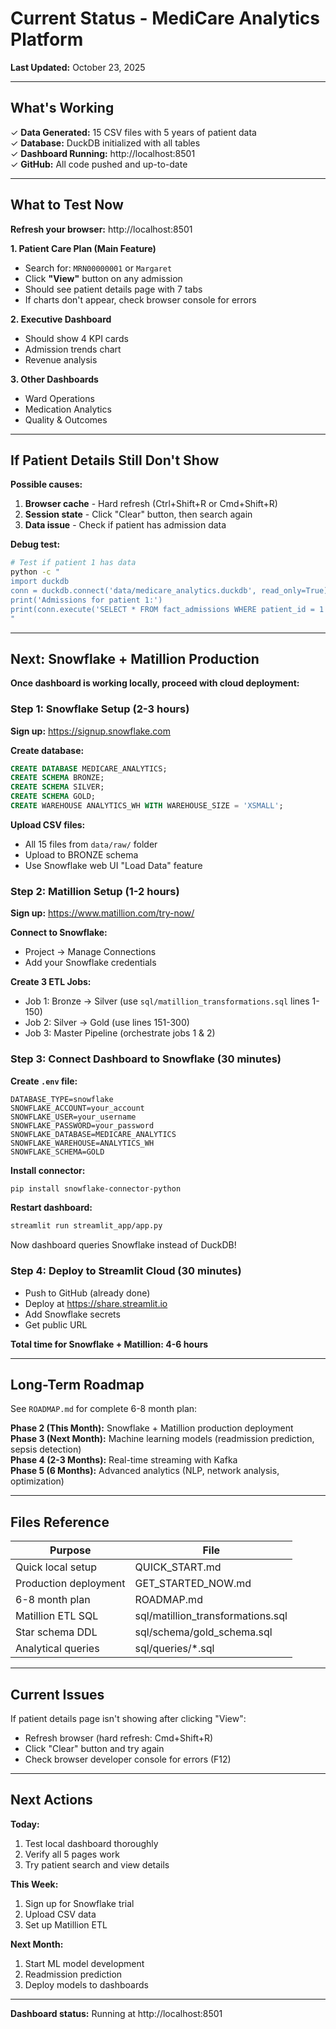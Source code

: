# Current Status - MediCare Analytics Platform

**Last Updated:** October 23, 2025

---

## What's Working

✓ **Data Generated:** 15 CSV files with 5 years of patient data  
✓ **Database:** DuckDB initialized with all tables  
✓ **Dashboard Running:** http://localhost:8501  
✓ **GitHub:** All code pushed and up-to-date  

---

## What to Test Now

**Refresh your browser:** http://localhost:8501

**1. Patient Care Plan (Main Feature)**
- Search for: `MRN00000001` or `Margaret`
- Click **"View"** button on any admission
- Should see patient details page with 7 tabs
- If charts don't appear, check browser console for errors

**2. Executive Dashboard**
- Should show 4 KPI cards
- Admission trends chart
- Revenue analysis

**3. Other Dashboards**
- Ward Operations
- Medication Analytics
- Quality & Outcomes

---

## If Patient Details Still Don't Show

**Possible causes:**

1. **Browser cache** - Hard refresh (Ctrl+Shift+R or Cmd+Shift+R)
2. **Session state** - Click "Clear" button, then search again
3. **Data issue** - Check if patient has admission data

**Debug test:**

```bash
# Test if patient 1 has data
python -c "
import duckdb
conn = duckdb.connect('data/medicare_analytics.duckdb', read_only=True)
print('Admissions for patient 1:')
print(conn.execute('SELECT * FROM fact_admissions WHERE patient_id = 1').fetchdf())
"
```

---

## Next: Snowflake + Matillion Production

**Once dashboard is working locally, proceed with cloud deployment:**

### Step 1: Snowflake Setup (2-3 hours)

**Sign up:** https://signup.snowflake.com

**Create database:**
```sql
CREATE DATABASE MEDICARE_ANALYTICS;
CREATE SCHEMA BRONZE;
CREATE SCHEMA SILVER;
CREATE SCHEMA GOLD;
CREATE WAREHOUSE ANALYTICS_WH WITH WAREHOUSE_SIZE = 'XSMALL';
```

**Upload CSV files:**
- All 15 files from `data/raw/` folder
- Upload to BRONZE schema
- Use Snowflake web UI "Load Data" feature

### Step 2: Matillion Setup (1-2 hours)

**Sign up:** https://www.matillion.com/try-now/

**Connect to Snowflake:**
- Project → Manage Connections
- Add your Snowflake credentials

**Create 3 ETL Jobs:**
- Job 1: Bronze → Silver (use `sql/matillion_transformations.sql` lines 1-150)
- Job 2: Silver → Gold (use lines 151-300)
- Job 3: Master Pipeline (orchestrate jobs 1 & 2)

### Step 3: Connect Dashboard to Snowflake (30 minutes)

**Create `.env` file:**
```
DATABASE_TYPE=snowflake
SNOWFLAKE_ACCOUNT=your_account
SNOWFLAKE_USER=your_username
SNOWFLAKE_PASSWORD=your_password
SNOWFLAKE_DATABASE=MEDICARE_ANALYTICS
SNOWFLAKE_WAREHOUSE=ANALYTICS_WH
SNOWFLAKE_SCHEMA=GOLD
```

**Install connector:**
```bash
pip install snowflake-connector-python
```

**Restart dashboard:**
```bash
streamlit run streamlit_app/app.py
```

Now dashboard queries Snowflake instead of DuckDB!

### Step 4: Deploy to Streamlit Cloud (30 minutes)

- Push to GitHub (already done)
- Deploy at https://share.streamlit.io
- Add Snowflake secrets
- Get public URL

**Total time for Snowflake + Matillion: 4-6 hours**

---

## Long-Term Roadmap

See `ROADMAP.md` for complete 6-8 month plan:

**Phase 2 (This Month):** Snowflake + Matillion production deployment  
**Phase 3 (Next Month):** Machine learning models (readmission prediction, sepsis detection)  
**Phase 4 (2-3 Months):** Real-time streaming with Kafka  
**Phase 5 (6 Months):** Advanced analytics (NLP, network analysis, optimization)

---

## Files Reference

| Purpose | File |
|---------|------|
| Quick local setup | QUICK_START.md |
| Production deployment | GET_STARTED_NOW.md |
| 6-8 month plan | ROADMAP.md |
| Matillion ETL SQL | sql/matillion_transformations.sql |
| Star schema DDL | sql/schema/gold_schema.sql |
| Analytical queries | sql/queries/*.sql |

---

## Current Issues

If patient details page isn't showing after clicking "View":
- Refresh browser (hard refresh: Cmd+Shift+R)
- Click "Clear" button and try again
- Check browser developer console for errors (F12)

---

## Next Actions

**Today:**
1. Test local dashboard thoroughly
2. Verify all 5 pages work
3. Try patient search and view details

**This Week:**
1. Sign up for Snowflake trial
2. Upload CSV data
3. Set up Matillion ETL

**Next Month:**
1. Start ML model development
2. Readmission prediction
3. Deploy models to dashboards

---

**Dashboard status:** Running at http://localhost:8501

